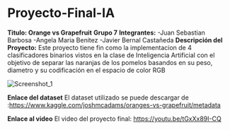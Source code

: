 # Proyecto-Final-IA
**Titulo: Orange vs Grapefruit**
**Grupo 7**
**Integrantes:**
-Juan Sebastian Barbosa 
                    -Angela Maria Benitez
                    -Javier Bernal Castañeda
**Descripción del Proyecto:** 
Este proyecto tiene fin como la implementacion de 4 clasificadores binarios vistos en la clase de Inteligencia Artificial con el objetivo de separar las naranjas de los pomelos basandos en su peso, diametro y su codificación en el espacio de color RGB

![Screenshot_1](https://user-images.githubusercontent.com/74978053/101198697-da60b380-3631-11eb-9e7e-d2cf679ad4a4.png)

**Enlace del dataset**
El dataset utilizado se puede descargar de :https://www.kaggle.com/joshmcadams/oranges-vs-grapefruit/metadata

**Enlace al video**
El video del proyecto final: https://youtu.be/tGxXx89I-CQ 
